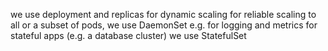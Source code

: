 we use deployment and replicas for dynamic scaling
for reliable scaling to all or a subset of pods, we use DaemonSet e.g. for logging and metrics
for stateful apps (e.g. a database cluster) we use StatefulSet